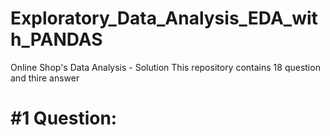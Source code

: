 # Exploratory_Data_Analysis_EDA_with_PANDAS
Online Shop's Data Analysis - Solution
This repository contains 18 question and thire answer 
# #1 Question:
